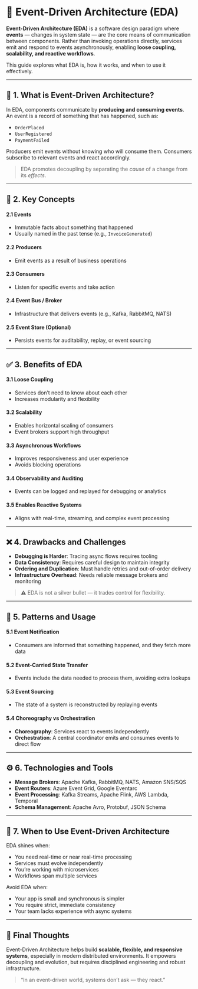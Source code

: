 # 📣 Event-Driven Architecture (EDA)

**Event-Driven Architecture (EDA)** is a software design paradigm where **events** — changes in system state — are the core means of communication between components. Rather than invoking operations directly, services emit and respond to events asynchronously, enabling **loose coupling, scalability, and reactive workflows**.

This guide explores what EDA is, how it works, and when to use it effectively.

---

## 📌 1. What is Event-Driven Architecture?

In EDA, components communicate by **producing and consuming events**. An event is a record of something that has happened, such as:

* `OrderPlaced`
* `UserRegistered`
* `PaymentFailed`

Producers emit events without knowing who will consume them. Consumers subscribe to relevant events and react accordingly.

> EDA promotes decoupling by separating the *cause* of a change from its *effects*.

---

## 🔁 2. Key Concepts

#### 2.1 Events

* Immutable facts about something that happened
* Usually named in the past tense (e.g., `InvoiceGenerated`)

#### 2.2 Producers

* Emit events as a result of business operations

#### 2.3 Consumers

* Listen for specific events and take action

#### 2.4 Event Bus / Broker

* Infrastructure that delivers events (e.g., Kafka, RabbitMQ, NATS)

#### 2.5 Event Store (Optional)

* Persists events for auditability, replay, or event sourcing

---

## ✅ 3. Benefits of EDA

#### 3.1 Loose Coupling

* Services don’t need to know about each other
* Increases modularity and flexibility

#### 3.2 Scalability

* Enables horizontal scaling of consumers
* Event brokers support high throughput

#### 3.3 Asynchronous Workflows

* Improves responsiveness and user experience
* Avoids blocking operations

#### 3.4 Observability and Auditing

* Events can be logged and replayed for debugging or analytics

#### 3.5 Enables Reactive Systems

* Aligns with real-time, streaming, and complex event processing

---

## ❌ 4. Drawbacks and Challenges

* **Debugging is Harder**: Tracing async flows requires tooling
* **Data Consistency**: Requires careful design to maintain integrity
* **Ordering and Duplication**: Must handle retries and out-of-order delivery
* **Infrastructure Overhead**: Needs reliable message brokers and monitoring

> ⚠️ EDA is not a silver bullet — it trades control for flexibility.

---

## 🧱 5. Patterns and Usage

#### 5.1 Event Notification

* Consumers are informed that something happened, and they fetch more data

#### 5.2 Event-Carried State Transfer

* Events include the data needed to process them, avoiding extra lookups

#### 5.3 Event Sourcing

* The state of a system is reconstructed by replaying events

#### 5.4 Choreography vs Orchestration

* **Choreography**: Services react to events independently
* **Orchestration**: A central coordinator emits and consumes events to direct flow

---

## ⚙️ 6. Technologies and Tools

* **Message Brokers**: Apache Kafka, RabbitMQ, NATS, Amazon SNS/SQS
* **Event Routers**: Azure Event Grid, Google Eventarc
* **Event Processing**: Kafka Streams, Apache Flink, AWS Lambda, Temporal
* **Schema Management**: Apache Avro, Protobuf, JSON Schema

---

## 🚀 7. When to Use Event-Driven Architecture

EDA shines when:

* You need real-time or near real-time processing
* Services must evolve independently
* You’re working with microservices
* Workflows span multiple services

Avoid EDA when:

* Your app is small and synchronous is simpler
* You require strict, immediate consistency
* Your team lacks experience with async systems

---

## 🧠 Final Thoughts

Event-Driven Architecture helps build **scalable, flexible, and responsive systems**, especially in modern distributed environments. It empowers decoupling and evolution, but requires disciplined engineering and robust infrastructure.

> “In an event-driven world, systems don’t ask — they react.”

